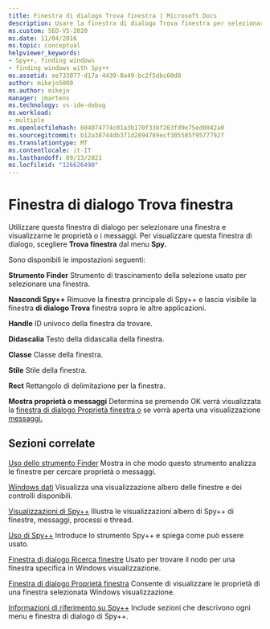 ```yaml
---
title: Finestra di dialogo Trova finestra | Microsoft Docs
description: Usare la finestra di dialogo Trova finestra per selezionare una finestra e visualizzarne le proprietà o i messaggi.  Questo articolo fornisce informazioni dettagliate sull'utilizzo.
ms.custom: SEO-VS-2020
ms.date: 11/04/2016
ms.topic: conceptual
helpviewer_keywords:
- Spy++, finding windows
- finding windows with Spy++
ms.assetid: ee733077-d17a-4439-8a49-bc2f5dbc60d0
author: mikejo5000
ms.author: mikejo
manager: jmartens
ms.technology: vs-ide-debug
ms.workload:
- multiple
ms.openlocfilehash: 604074774c01a3b170f33bf263fd9e75ed0042a0
ms.sourcegitcommit: b12a38744db371d2894769ecf305585f9577792f
ms.translationtype: MT
ms.contentlocale: it-IT
ms.lasthandoff: 09/13/2021
ms.locfileid: "126626490"
---
```

# <a name="find-window-dialog-box"></a>Finestra di dialogo Trova finestra
Utilizzare questa finestra di dialogo per selezionare una finestra e visualizzarne le proprietà o i messaggi. Per visualizzare questa finestra di dialogo, scegliere **Trova finestra** dal menu **Spy.**

 Sono disponibili le impostazioni seguenti:

 **Strumento Finder** Strumento di trascinamento della selezione usato per selezionare una finestra.

 **Nascondi Spy++** Rimuove la finestra principale di Spy++ e lascia visibile la finestra **di dialogo Trova** finestra sopra le altre applicazioni.

 **Handle** ID univoco della finestra da trovare.

 **Didascalia** Testo della didascalia della finestra.

 **Classe** Classe della finestra.

 **Stile** Stile della finestra.

 **Rect** Rettangolo di delimitazione per la finestra.

 **Mostra proprietà o messaggi** Determina se premendo OK verrà visualizzata la [finestra di dialogo Proprietà finestra o](../debugger/window-properties-dialog-box.md) se verrà aperta una visualizzazione [messaggi.](../debugger/messages-view.md)

## <a name="related-sections"></a>Sezioni correlate
 [Uso dello strumento Finder](../debugger/how-to-use-the-finder-tool.md) Mostra in che modo questo strumento analizza le finestre per cercare proprietà o messaggi.

 [Windows dati](../debugger/windows-view.md) Visualizza una visualizzazione albero delle finestre e dei controlli disponibili.

 [Visualizzazioni di Spy++](../debugger/spy-increment-views.md) Illustra le visualizzazioni albero di Spy++ di finestre, messaggi, processi e thread.

 [Uso di Spy++](../debugger/using-spy-increment.md) Introduce lo strumento Spy++ e spiega come può essere usato.

 [Finestra di dialogo Ricerca finestre](../debugger/window-search-dialog-box.md) Usato per trovare il nodo per una finestra specifica in Windows visualizzazione.

 [Finestra di dialogo Proprietà finestra](../debugger/window-properties-dialog-box.md) Consente di visualizzare le proprietà di una finestra selezionata Windows visualizzazione.

 [Informazioni di riferimento su Spy++](../debugger/spy-increment-reference.md) Include sezioni che descrivono ogni menu e finestra di dialogo di Spy++.